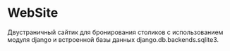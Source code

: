 # WebSite
Двустраничный сайтик для бронирования столиков с использованием модуля django и встроенной базы данныx django.db.backends.sqlite3.
